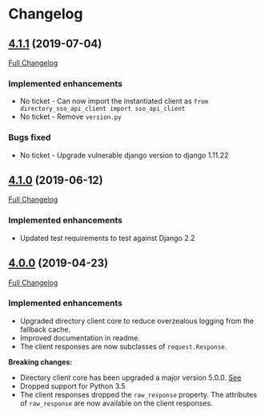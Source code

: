 # Changelog

## [4.1.1](https://pypi.org/project/directory-forms-api-client/4.1.1/) (2019-07-04)
[Full Changelog](https://github.com/uktrade/directory-forms-api-client/pull/22/files)

### Implemented enhancements
- No ticket - Can now import the instantiated client as `from directory_sso_api_client import sso_api_client`
- No ticket - Remove `version.py`

### Bugs fixed
- No ticket - Upgrade vulnerable django version to django 1.11.22


## [4.1.0](https://pypi.org/project/directory-forms-api-client/4.1.0/) (2019-06-12)
[Full Changelog](https://github.com/uktrade/directory-forms-api-client/pull/21/files)

### Implemented enhancements
- Updated test requirements to test against Django 2.2

## [4.0.0](https://pypi.org/project/directory-forms-api-client/4.0.0/) (2019-04-23)
[Full Changelog](https://github.com/uktrade/directory-forms-api-client/pull/20/files)

### Implemented enhancements
- Upgraded directory client core to reduce overzealous logging from the fallback cache.
- Improved documentation in readme.
- The client responses are now subclasses of `request.Response`.

**Breaking changes:**

- Directory client core has been upgraded a major version 5.0.0. [See](https://github.com/uktrade/directory-client-core/pull/16)
- Dropped support for Python 3.5
- The client responses dropped the `raw_response` property. The attributes of `raw_response` are now available on the client responses.
